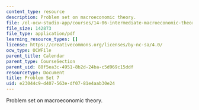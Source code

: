 ```yaml
---
content_type: resource
description: Problem set on macroeconomic theory.
file: /ol-ocw-studio-app/courses/14-06-intermediate-macroeconomic-theory-spring-2003/e23044c9d407563edf0781e4aab30e24_1406ps7.pdf
file_size: 142873
file_type: application/pdf
learning_resource_types: []
license: https://creativecommons.org/licenses/by-nc-sa/4.0/
ocw_type: OCWFile
parent_title: Calendar
parent_type: CourseSection
parent_uid: 88f5ea3c-4951-8b2d-24ba-c5d969c15ddf
resourcetype: Document
title: Problem Set 7
uid: e23044c9-d407-563e-df07-81e4aab30e24
---
```

Problem set on macroeconomic theory.